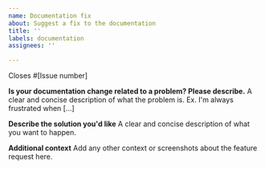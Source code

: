 ```yaml
---
name: Documentation fix
about: Suggest a fix to the documentation
title: ''
labels: documentation
assignees: ''

---
```


Closes #[Issue number] <!-- This should be the link -->

**Is your documentation change related to a problem? Please describe.**
A clear and concise description of what the problem is. Ex. I'm always frustrated when [...]

**Describe the solution you'd like**
A clear and concise description of what you want to happen.

**Additional context**
Add any other context or screenshots about the feature request here.
